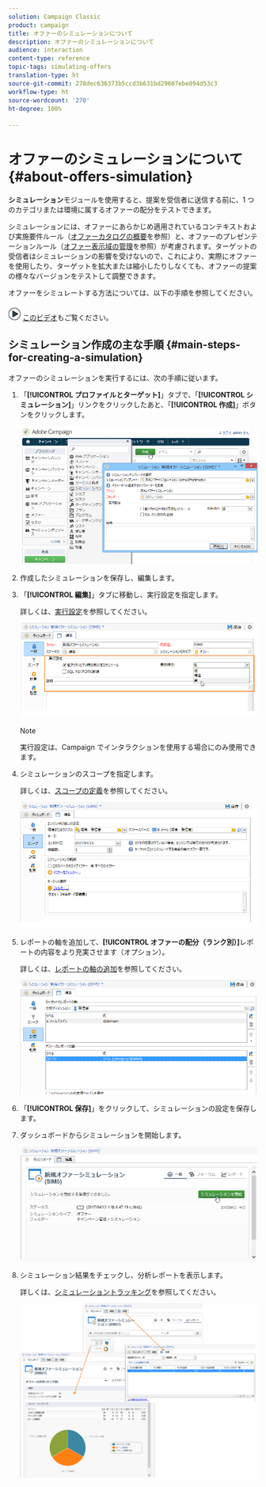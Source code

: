 ```yaml
---
solution: Campaign Classic
product: campaign
title: オファーのシミュレーションについて
description: オファーのシミュレーションについて
audience: interaction
content-type: reference
topic-tags: simulating-offers
translation-type: ht
source-git-commit: 278dec636373b5ccd3b631bd29607ebe894d53c3
workflow-type: ht
source-wordcount: '270'
ht-degree: 100%

---
```



# オファーのシミュレーションについて{#about-offers-simulation}

**シミュレーション**&#x200B;モジュールを使用すると、提案を受信者に送信する前に、1 つのカテゴリまたは環境に属するオファーの配分をテストできます。

シミュレーションには、オファーにあらかじめ適用されているコンテキストおよび実施要件ルール（[オファーカタログの概要](../../interaction/using/offer-catalog-overview.md)を参照）と、オファーのプレゼンテーションルール（[オファー表示域の管理](../../interaction/using/managing-offer-presentation.md)を参照）が考慮されます。ターゲットの受信者はシミュレーションの影響を受けないので、これにより、実際にオファーを使用したり、ターゲットを拡大または縮小したりしなくても、オファーの提案の様々なバージョンをテストして調整できます。

オファーをシミュレートする方法については、以下の手順を参照してください。

![](assets/do-not-localize/how-to-video.png) [このビデオ](https://helpx.adobe.com/jp/campaign/classic/how-to/simulate-offer-in-acv6.html?playlist=/ccx/v1/collection/product/campaign/classic/segment/digital-marketers/explevel/intermediate/applaunch/introduction/collection.ccx.js&amp;ref=helpx.adobe.com)もご覧ください。

## シミュレーション作成の主な手順 {#main-steps-for-creating-a-simulation}

オファーのシミュレーションを実行するには、次の手順に従います。

1. 「**[!UICONTROL プロファイルとターゲット]**」タブで、「**[!UICONTROL シミュレーション]**」リンクをクリックしたあと、「**[!UICONTROL 作成]**」ボタンをクリックします。

   ![](assets/offer_simulation_001.png)

1. 作成したシミュレーションを保存し、編集します。
1. 「**[!UICONTROL 編集]**」タブに移動し、実行設定を指定します。

   詳しくは、[実行設定](../../interaction/using/execution-settings.md)を参照してください。

   ![](assets/offer_simulation_003.png)

   >[!NOTE]
   >
   >実行設定は、Campaign でインタラクションを使用する場合にのみ使用できます。

1. シミュレーションのスコープを指定します。

   詳しくは、[スコープの定義](../../interaction/using/simulation-scope.md#definition-of-the-scope)を参照してください。

   ![](assets/offer_simulation_004.png)

1. レポートの軸を追加して、**[!UICONTROL オファーの配分（ランク別）]**&#x200B;レポートの内容をより充実させます（オプション）。

   詳しくは、[レポートの軸の追加](../../interaction/using/simulation-scope.md#adding-reporting-axes)を参照してください。

   ![](assets/offer_simulation_005.png)

1. 「**[!UICONTROL 保存]**」をクリックして、シミュレーションの設定を保存します。
1. ダッシュボードからシミュレーションを開始します。

   ![](assets/offer_simulation_006.png)

1. シミュレーション結果をチェックし、分析レポートを表示します。

   詳しくは、[シミュレーショントラッキング](../../interaction/using/simulation-tracking.md)を参照してください。

   ![](assets/offer_simulation_007.png)
